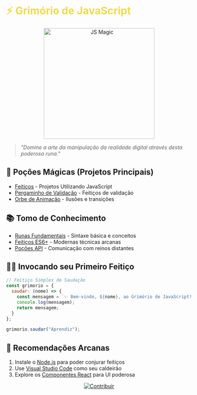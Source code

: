 # <span style="color: #F0DB4F">⚡ Grimório de JavaScript</span>

<div align="center">
  <img src="https://media.giphy.com/media/ln7z2eWriiQAllfVcn/giphy.gif" width="300" alt="JS Magic">
</div>

> *"Domine a arte da manipulação da realidade digital através desta poderosa runa."*

## 🧪 **Poções Mágicas (Projetos Principais)**
- [Feitiços]([./feiticos/encantamento-ui](https://github.com/MatheusPereiraSilva/grimorio-javascript/tree/main/feiticos)) - Projetos Utilizando JavaScript
- [Pergaminho de Validação](./feiticos/pergaminho-validacao) - Feitiços de validação
- [Orbe de Animação](./feiticos/orbe-animacao) - Ilusões e transições

## 📚 **Tomo de Conhecimento**
- [Runas Fundamentais](./grimorio/runas.md) - Sintaxe básica e conceitos
- [Feitiços ES6+](./grimorio/feiticos-es6.md) - Modernas técnicas arcanas
- [Poções API](./grimorio/pocoes-api.md) - Comunicação com reinos distantes

## 🧙‍♂️ **Invocando seu Primeiro Feitiço**

```javascript
// Feitiço Simples de Saudação
const grimorio = {
  saudar: (nome) => {
    const mensagem = `✨ Bem-vindo, ${nome}, ao Grimório de JavaScript!`;
    console.log(mensagem);
    return mensagem;
  }
};

grimorio.saudar("Aprendiz");
```

## 🌌 **Recomendações Arcanas**
1. Instale o [Node.js](https://nodejs.org/) para poder conjurar feitiços
2. Use [Visual Studio Code](https://code.visualstudio.com/) como seu caldeirão
3. Explore os [Componentes React](./laboratorio/componentes) para UI poderosa

<div align="center">
  <a href="https://github.com/DevMP/grimorio-javascript/issues">
    <img src="https://img.shields.io/badge/📜-Sugerir_Feitiço-purple?style=for-the-badge" alt="Contribuir">
  </a>
</div>
